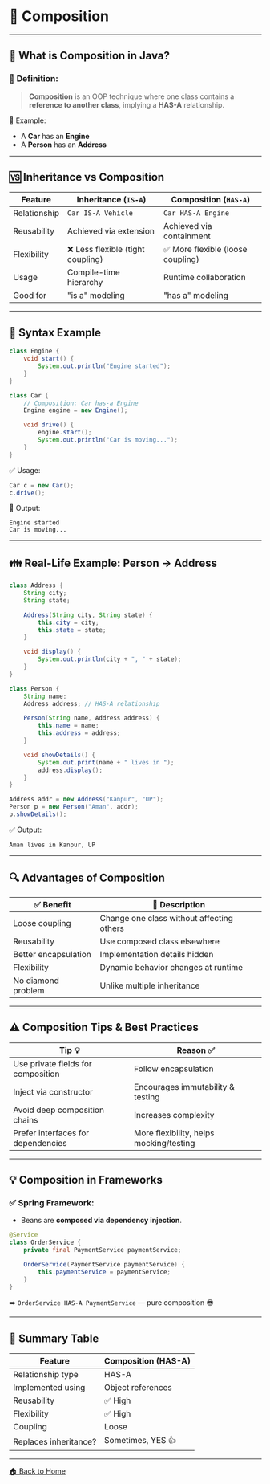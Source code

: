 # 👒 Composition

---

## 🧠 What is Composition in Java?

### 📌 **Definition:**

> **Composition** is an OOP technique where one class contains a **reference to another class**, implying a **HAS-A** relationship.

🧾 Example:

* A **Car** has an **Engine**
* A **Person** has an **Address**

---

## 🆚 Inheritance vs Composition

| Feature      | Inheritance (`IS-A`)             | Composition (`HAS-A`)            |
| ------------ | -------------------------------- | -------------------------------- |
| Relationship | `Car IS-A Vehicle`               | `Car HAS-A Engine`               |
| Reusability  | Achieved via extension           | Achieved via containment         |
| Flexibility  | ❌ Less flexible (tight coupling) | ✅ More flexible (loose coupling) |
| Usage        | Compile-time hierarchy           | Runtime collaboration            |
| Good for     | "is a" modeling                  | "has a" modeling                 |

---

## 🔧 Syntax Example

```java
class Engine {
    void start() {
        System.out.println("Engine started");
    }
}

class Car {
    // Composition: Car has-a Engine
    Engine engine = new Engine();

    void drive() {
        engine.start();
        System.out.println("Car is moving...");
    }
}
```

✅ Usage:

```java
Car c = new Car();
c.drive();
```

🧾 Output:

```
Engine started  
Car is moving...
```

---

## 👪 Real-Life Example: Person → Address

```java
class Address {
    String city;
    String state;

    Address(String city, String state) {
        this.city = city;
        this.state = state;
    }

    void display() {
        System.out.println(city + ", " + state);
    }
}

class Person {
    String name;
    Address address; // HAS-A relationship

    Person(String name, Address address) {
        this.name = name;
        this.address = address;
    }

    void showDetails() {
        System.out.print(name + " lives in ");
        address.display();
    }
}
```

```java
Address addr = new Address("Kanpur", "UP");
Person p = new Person("Aman", addr);
p.showDetails();
```

✅ Output:

```
Aman lives in Kanpur, UP
```

---

## 🔍 Advantages of Composition

| ✅ Benefit            | 🧠 Description                            |
| -------------------- | ----------------------------------------- |
| Loose coupling       | Change one class without affecting others |
| Reusability          | Use composed class elsewhere              |
| Better encapsulation | Implementation details hidden             |
| Flexibility          | Dynamic behavior changes at runtime       |
| No diamond problem   | Unlike multiple inheritance               |

---

## ⚠️ Composition Tips & Best Practices

| Tip 💡                             | Reason ✅                                |
| ---------------------------------- | --------------------------------------- |
| Use private fields for composition | Follow encapsulation                    |
| Inject via constructor             | Encourages immutability & testing       |
| Avoid deep composition chains      | Increases complexity                    |
| Prefer interfaces for dependencies | More flexibility, helps mocking/testing |

---

## 💡 Composition in Frameworks

### ✅ Spring Framework:

* Beans are **composed via dependency injection**.

```java
@Service
class OrderService {
    private final PaymentService paymentService;

    OrderService(PaymentService paymentService) {
        this.paymentService = paymentService;
    }
}
```

➡️ `OrderService HAS-A PaymentService` — pure composition 😎

---

## 🏁 Summary Table

| Feature               | Composition (HAS-A) |
| --------------------- | ------------------- |
| Relationship type     | HAS-A               |
| Implemented using     | Object references   |
| Reusability           | ✅ High              |
| Flexibility           | ✅ High              |
| Coupling              | Loose               |
| Replaces inheritance? | Sometimes, YES 👍   |

---

[🏠 Back to Home](../..)